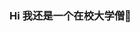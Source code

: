 ### Hi 我还是一个在校大学僧👋

<!--
**letimer/letimer** is a ✨ _special_ ✨ repository because its `README.md` (this file) appears on your GitHub profile

- 🔭 I’m currently studying on ecut
- 🌱 I’m currently learning vue,js,css,node,webpack,微信小程序
- 👯 I’m looking to collaborate on ...
- 🤔 I’m looking for help with ...
- 💬 Ask me about ...
- 📫 How to reach me: ...
- 😄 Pronouns: ...
- ⚡ Fun fact: ...
-->
